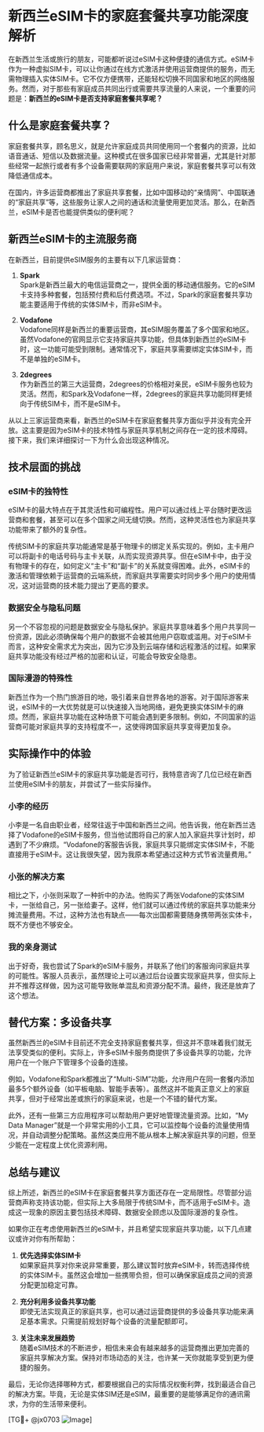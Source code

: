 # 新西兰eSIM卡的家庭套餐共享功能深度解析

在新西兰生活或旅行的朋友，可能都听说过eSIM卡这种便捷的通信方式。eSIM卡作为一种虚拟SIM卡，可以让你通过在线方式激活并使用运营商提供的服务，而无需物理插入实体SIM卡。它不仅方便携带，还能轻松切换不同国家和地区的网络服务。然而，对于那些有家庭成员共同出行或需要共享流量的人来说，一个重要的问题是：**新西兰的eSIM卡是否支持家庭套餐共享呢？**

## 什么是家庭套餐共享？

家庭套餐共享，顾名思义，就是允许家庭成员共同使用同一个套餐内的资源，比如语音通话、短信以及数据流量。这种模式在很多国家已经非常普遍，尤其是针对那些经常一起旅行或者有多个设备需要联网的家庭用户来说，家庭套餐共享可以有效降低通信成本。

在国内，许多运营商都推出了家庭共享套餐，比如中国移动的“亲情网”、中国联通的“家庭共享”等，这些服务让家人之间的通话和流量使用更加灵活。那么，在新西兰，eSIM卡是否也能提供类似的便利呢？

## 新西兰eSIM卡的主流服务商

在新西兰，目前提供eSIM服务的主要有以下几家运营商：

1. **Spark**  
   Spark是新西兰最大的电信运营商之一，提供全面的移动通信服务。它的eSIM卡支持多种套餐，包括预付费和后付费选项。不过，Spark的家庭套餐共享功能主要适用于传统的实体SIM卡，而非eSIM卡。

2. **Vodafone**  
   Vodafone同样是新西兰的重要运营商，其eSIM服务覆盖了多个国家和地区。虽然Vodafone的官网显示它支持家庭共享功能，但具体到新西兰的eSIM卡时，这一功能可能受到限制。通常情况下，家庭共享需要绑定实体SIM卡，而不是单独的eSIM卡。

3. **2degrees**  
   作为新西兰的第三大运营商，2degrees的价格相对亲民，eSIM卡服务也较为灵活。然而，和Spark及Vodafone一样，2degrees的家庭共享功能同样更倾向于传统SIM卡，而不是eSIM卡。

从以上三家运营商来看，新西兰的eSIM卡在家庭套餐共享方面似乎并没有完全开放。这主要是因为eSIM卡的技术特性与家庭共享机制之间存在一定的技术障碍。接下来，我们来详细探讨一下为什么会出现这种情况。

## 技术层面的挑战

### eSIM卡的独特性

eSIM卡的最大特点在于其灵活性和可编程性。用户可以通过线上平台随时更改运营商和套餐，甚至可以在多个国家之间无缝切换。然而，这种灵活性也为家庭共享功能带来了额外的复杂性。

传统SIM卡的家庭共享功能通常是基于物理卡的绑定关系实现的。例如，主卡用户可以将副卡的电话号码与主卡关联，从而实现资源共享。但在eSIM卡中，由于没有物理卡的存在，如何定义“主卡”和“副卡”的关系就变得困难。此外，eSIM卡的激活和管理依赖于运营商的云端系统，而家庭共享需要实时同步多个用户的使用情况，这对运营商的技术能力提出了更高的要求。

### 数据安全与隐私问题

另一个不容忽视的问题是数据安全与隐私保护。家庭共享意味着多个用户共享同一份资源，因此必须确保每个用户的数据不会被其他用户窃取或滥用。对于eSIM卡而言，这种安全需求尤为突出，因为它涉及到云端存储和远程激活的过程。如果家庭共享功能没有经过严格的加密和认证，可能会导致安全隐患。

### 国际漫游的特殊性

新西兰作为一个热门旅游目的地，吸引着来自世界各地的游客。对于国际游客来说，eSIM卡的一大优势就是可以快速接入当地网络，避免更换实体SIM卡的麻烦。然而，家庭共享功能在这种场景下可能会遇到更多限制。例如，不同国家的运营商可能对家庭共享的支持程度不一，这使得跨国家庭共享变得更加复杂。

## 实际操作中的体验

为了验证新西兰eSIM卡的家庭共享功能是否可行，我特意咨询了几位已经在新西兰使用eSIM卡的朋友，并尝试了一些实际操作。

### 小李的经历

小李是一名自由职业者，经常往返于中国和新西兰之间。他告诉我，他在新西兰选择了Vodafone的eSIM卡服务，但当他试图将自己的家人加入家庭共享计划时，却遇到了不少麻烦。“Vodafone的客服告诉我，家庭共享只能绑定实体SIM卡，不能直接用于eSIM卡。这让我很失望，因为我原本希望通过这种方式节省流量费用。”

### 小张的解决方案

相比之下，小张则采取了一种折中的办法。他购买了两张Vodafone的实体SIM卡，一张给自己，另一张给妻子。这样，他们就可以通过传统的家庭共享功能来分摊流量费用。不过，这种方法也有缺点——每次出国都需要随身携带两张实体卡，既不方便也不够安全。

### 我的亲身测试

出于好奇，我也尝试了Spark的eSIM卡服务，并联系了他们的客服询问家庭共享的可能性。客服人员表示，虽然理论上可以通过后台设置实现家庭共享，但实际上并不推荐这样做，因为这可能导致账单混乱和资源分配不清。最终，我还是放弃了这个想法。

## 替代方案：多设备共享

虽然新西兰的eSIM卡目前还不完全支持家庭套餐共享，但这并不意味着我们就无法享受类似的便利。实际上，许多eSIM卡服务商提供了多设备共享的功能，允许用户在一个账户下管理多个设备的连接。

例如，Vodafone和Spark都推出了“Multi-SIM”功能，允许用户在同一套餐内添加最多5个额外设备（如平板电脑、智能手表等）。虽然这并不能真正意义上的家庭共享，但对于经常出差或旅行的家庭来说，也是一个不错的替代方案。

此外，还有一些第三方应用程序可以帮助用户更好地管理流量资源。比如，“My Data Manager”就是一个非常实用的小工具，它可以监控每个设备的流量使用情况，并自动调整分配策略。虽然这类应用不能从根本上解决家庭共享的问题，但至少能在一定程度上优化资源利用。

## 总结与建议

综上所述，新西兰的eSIM卡在家庭套餐共享方面还存在一定局限性。尽管部分运营商声称支持该功能，但实际上大多局限于传统SIM卡，而不适用于eSIM卡。造成这一现象的原因主要包括技术障碍、数据安全顾虑以及国际漫游的复杂性。

如果你正在考虑使用新西兰的eSIM卡，并且希望实现家庭共享功能，以下几点建议或许对你有所帮助：

1. **优先选择实体SIM卡**  
   如果家庭共享对你来说非常重要，那么建议暂时放弃eSIM卡，转而选择传统的实体SIM卡。虽然这会增加一些携带负担，但可以确保家庭成员之间的资源分配更加稳定可靠。

2. **充分利用多设备共享功能**  
   即使无法实现真正的家庭共享，也可以通过运营商提供的多设备共享功能来满足基本需求。只需提前规划好每个设备的流量配额即可。

3. **关注未来发展趋势**  
   随着eSIM技术的不断进步，相信未来会有越来越多的运营商推出更加完善的家庭共享解决方案。保持对市场动态的关注，也许某一天你就能享受到更为便捷的服务。

最后，无论你选择哪种方式，都要根据自己的实际情况权衡利弊，找到最适合自己的解决方案。毕竟，无论是实体SIM还是eSIM，最重要的是能够满足你的通讯需求，为你的生活带来便利。

[TG💪+ @jx0703 ![Image](https://github.com/user-attachments/assets/dbca1d08-cadb-493c-b0ec-ad6f7a83f270)]
